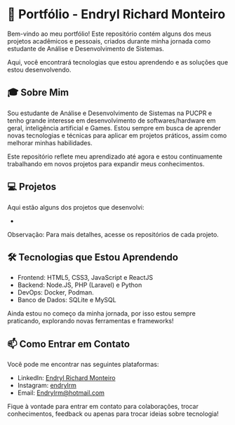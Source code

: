 # 🚀 Portfólio - Endryl Richard Monteiro

Bem-vindo ao meu portfólio! Este repositório contém alguns dos meus projetos acadêmicos e pessoais, criados durante minha jornada como estudante de Análise e Desenvolvimento de Sistemas. 

Aqui, você encontrará tecnologias que estou aprendendo e as soluções que estou desenvolvendo.

## 🎓 Sobre Mim

Sou estudante de Análise e Desenvolvimento de Sistemas na PUCPR e tenho grande interesse em desenvolvimento de softwares/hardware em geral, inteligência artificial e Games. Estou sempre em busca de aprender novas tecnologias e técnicas para aplicar em projetos práticos, assim como melhorar minhas habilidades.

Este repositório reflete meu aprendizado até agora e estou continuamente trabalhando em novos projetos para expandir meus conhecimentos.

## 💻 Projetos

Aqui estão alguns dos projetos que desenvolvi:

- [Projeto 1]: TODO

Observação: Para mais detalhes, acesse os repositórios de cada projeto.

## 🛠️ Tecnologias que Estou Aprendendo

- Frontend: HTML5, CSS3, JavaScript e ReactJS
- Backend: Node.JS, PHP (Laravel) e Python
- DevOps: Docker, Podman.
- Banco de Dados: SQLite e MySQL

Ainda estou no começo da minha jornada, por isso estou sempre praticando, explorando novas ferramentas e frameworks!

## 📫 Como Entrar em Contato

Você pode me encontrar nas seguintes plataformas:

- LinkedIn: [Endryl Richard Monteiro](https://www.linkedin.com/in/endryl-richard-monteiro-3bb14b185/)
- Instagram: [endrylrm](https://www.instagram.com/endrylrm/)
- Email: Endrylrm@hotmail.com

Fique à vontade para entrar em contato para colaborações, trocar conhecimentos, feedback ou apenas para trocar ideias sobre tecnologia!